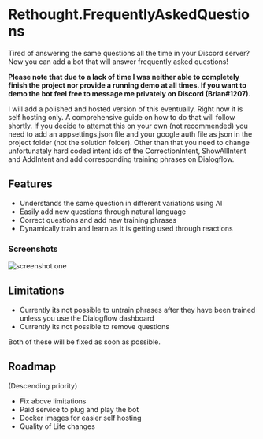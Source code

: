 # Rethought.FrequentlyAskedQuestions

Tired of answering the same questions all the time in your Discord server? Now you can add a bot that will answer frequently asked questions!

**Please note that due to a lack of time I was neither able to completely finish the project nor provide a running demo at all times. If you want to demo the bot feel free to message me privately on Discord (Brian#1207).**

I will add a polished and hosted version of this eventually. Right now it is self hosting only.
A comprehensive guide on how to do that will follow shortly. 
If you decide to attempt this on your own (not recommended) you need to add an appsettings.json file and your google auth file as json in the project folder (not the solution folder). Other than that you need to change unfortunately hard coded intent ids of the CorrectionIntent, ShowAllIntent and AddIntent and add corresponding training phrases on Dialogflow.

## Features

- Understands the same question in different variations using AI
- Easily add new questions through natural language
- Correct questions and add new training phrases
- Dynamically train and learn as it is getting used through reactions

### Screenshots

![screenshot one](https://i.imgur.com/nuHGAvn.png)

## Limitations

- Currently its not possible to untrain phrases after they have been trained unless you use the Dialogflow dashboard
- Currently its not possible to remove questions

Both of these will be fixed as soon as possible.

## Roadmap

(Descending priority)
- Fix above limitations
- Paid service to plug and play the bot
- Docker images for easier self hosting
- Quality of Life changes

